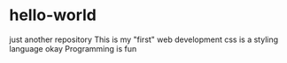 # hello-world
just another repository
This is my "first" web development 
css is a styling language
okay
Programming is fun


